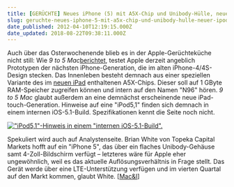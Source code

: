 ```yaml
---
title: [GERÜCHTE] Neues iPhone (5) mit A5X-Chip und Unibody-Hülle, neuer iPod touch
slug: geruchte-neues-iphone-5-mit-a5x-chip-und-unibody-hulle-neuer-ipod-touch
date_published: 2012-04-10T12:19:15.000Z
date_updated: 2018-08-22T09:38:11.000Z
---
```


Auch über das Osterwochenende blieb es in der Apple-Gerüchteküche nicht still: Wie *9 to 5 Mac*[berichtet](http://9to5mac.com/2012/04/09/faster-iphone-with-1gb-of-ram-seeded-internally-ipod-touch-51-in-the-works/), testet Apple derzeit angeblich Prototypen der nächsten iPhone-Generation, die im alten iPhone-4/4S-Design stecken. Das Innenleben besteht demnach aus einer speziellen Variante des im [neuen iPad](http://www.heise.de/mac-and-i/artikel/Angetestet-Das-neue-iPad-1471736.html) enthaltenen A5X-Chips. Dieser soll auf 1 GByte RAM-Speicher zugreifen können und intern auf den Namen "N96" hören. *9 to 5 Mac* glaubt außerdem an eine demnächst erscheinende neue iPad-touch-Generation. Hinweise auf eine "iPod5,1" finden sich demnach in einem internen iOS-5.1-Build. Spezifikationen kennt die Seite noch nicht.

[![&quot;iPod5,1&quot;-Hinweis in einem &quot;internen iOS-5.1-Build&quot;.](//picdump.thafaker.de/2012/04/ipod5119to51-09f572b7ea907375-580x148.png)](http://picdump.thafaker.de/2012/04/ipod5119to51-09f572b7ea907375.png)

Spekuliert wird auch auf Analystenseite. Brian White von Topeka Capital Markets hofft auf ein "iPhone 5", das über ein flaches Unibody-Gehäuse samt 4-Zoll-Bildschirm verfügt – letzteres wäre für Apple eher ungewöhnlich, weil es das aktuelle Auflösungsverhältnis in Frage stellt. Das Gerät werde über eine LTE-Unterstützung verfügen und im vierten Quartal auf den Markt kommen, glaubt White. [[Mac&I](http://www.heise.de/mac-and-i/meldung/Geruechte-Neues-iPhone-mit-A5X-Chip-und-Unibody-Huelle-neuer-iPod-touch-1518033.html)]
